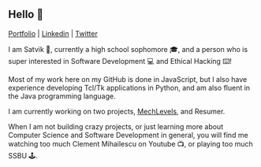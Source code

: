 ## Hello 👋
[Portfolio](https://www.satvik.site) | [Linkedin](https://www.linkedin.com/in/satvik-kasinadhuni) | [Twitter](https://twitter.com/ChubbyIndianBoy)

I am Satvik 🧑, currently a high school sophomore 🎓, and a person who is super interested in Software Development 💻 and Ethical Hacking ⌨️!

Most of my work here on my GitHub is done in JavaScript, but I also have experience developing Tcl/Tk applications in Python, and am also fluent in the Java programming language.

I am currently working on two projects, [MechLevels](https://github.com/KasinadhuniProgrammer/MechLevels), and Resumer.

When I am not building crazy projects, or just learning more about Computer Science and Software Development in general, you will find me watching too much Clement Mihailescu on Youtube 📺, or playing too much SSBU 🕹️.





<!--
**KasinadhuniProgrammer/KasinadhuniProgrammer** is a ✨ _special_ ✨ repository because its `README.md` (this file) appears on your GitHub profile.
